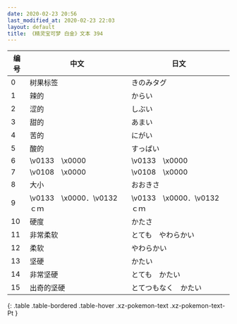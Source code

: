 ```yaml
---
date: 2020-02-23 20:56
last_modified_at: 2020-02-23 22:03
layout: default
title: 《精灵宝可梦 白金》文本 394
---
```

| 编号 | 中文 | 日文 |
| ---- | ---- | ---- |
| 0 | 树果标签 | きのみタグ |
| 1 | 辣的 | からい |
| 2 | 涩的 | しぶい |
| 3 | 甜的 | あまい |
| 4 | 苦的 | にがい |
| 5 | 酸的 | すっぱい |
| 6 | \v0133　\x0000 | \v0133　\x0000 |
| 7 | \v0108　\x0000 | \v0108　\x0000 |
| 8 | 大小 | おおきさ |
| 9 | \v0133　\x0000．\v0132　　ｃｍ | \v0133　\x0000．\v0132　　ｃｍ |
| 10 | 硬度 | かたさ |
| 11 | 非常柔软 | とても　やわらかい |
| 12 | 柔软 | やわらかい |
| 13 | 坚硬 | かたい |
| 14 | 非常坚硬 | とても　かたい |
| 15 | 出奇的坚硬 | とてつもなく　かたい |
{: .table .table-bordered .table-hover .xz-pokemon-text .xz-pokemon-text-Pt }